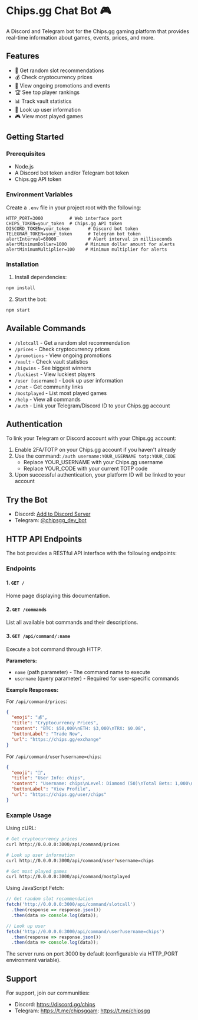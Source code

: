 
# Chips.gg Chat Bot 🎮

A Discord and Telegram bot for the Chips.gg gaming platform that provides real-time information about games, events, prices, and more.

## Features

- 🎲 Get random slot recommendations
- 💰 Check cryptocurrency prices
- 🎉 View ongoing promotions and events
- 🏆 See top player rankings
- 📊 Track vault statistics
- 👥 Look up user information
- 🎮 View most played games

## Getting Started

### Prerequisites
- Node.js
- A Discord bot token and/or Telegram bot token
- Chips.gg API token

### Environment Variables
Create a `.env` file in your project root with the following:

```env
HTTP_PORT=3000          # Web interface port
CHIPS_TOKEN=your_token  # Chips.gg API token
DISCORD_TOKEN=your_token       # Discord bot token
TELEGRAM_TOKEN=your_token      # Telegram bot token
alertInterval=60000            # Alert interval in milliseconds
alertMinimumDollar=1000       # Minimum dollar amount for alerts
alertMinimumMultiplier=100    # Minimum multiplier for alerts
```

### Installation

1. Install dependencies:
```bash
npm install
```

2. Start the bot:
```bash
npm start
```

## Available Commands

- `/slotcall` - Get a random slot recommendation
- `/prices` - Check cryptocurrency prices
- `/promotions` - View ongoing promotions
- `/vault` - Check vault statistics
- `/bigwins` - See biggest winners
- `/luckiest` - View luckiest players
- `/user [username]` - Look up user information
- `/chat` - Get community links
- `/mostplayed` - List most played games
- `/help` - View all commands
- `/auth` - Link your Telegram/Discord ID to your Chips.gg account

## Authentication

To link your Telegram or Discord account with your Chips.gg account:

1. Enable 2FA/TOTP on your Chips.gg account if you haven't already
2. Use the command: `/auth username:YOUR_USERNAME totp:YOUR_CODE`
   - Replace YOUR_USERNAME with your Chips.gg username
   - Replace YOUR_CODE with your current TOTP code
3. Upon successful authentication, your platform ID will be linked to your account

## Try the Bot

- Discord: [Add to Discord Server](https://discord.com/oauth2/authorize?client_id=901908108136308757&permissions=0&scope=bot%20applications.commands)
- Telegram: [@chipsgg_dev_bot](http://t.me/chipsgg_dev_bot)

## HTTP API Endpoints

The bot provides a RESTful API interface with the following endpoints:

### Endpoints

#### 1. `GET /`
Home page displaying this documentation.

#### 2. `GET /commands` 
List all available bot commands and their descriptions.

#### 3. `GET /api/command/:name`
Execute a bot command through HTTP.

**Parameters:**
- `name` (path parameter) - The command name to execute
- `username` (query parameter) - Required for user-specific commands

**Example Responses:**

For `/api/command/prices`:
```json
{
  "emoji": "💰",
  "title": "Cryptocurrency Prices",
  "content": "BTC: $50,000\nETH: $3,000\nTRX: $0.08",
  "buttonLabel": "Trade Now",
  "url": "https://chips.gg/exchange"
}
```

For `/api/command/user?username=chips`:
```json
{
  "emoji": "👤",
  "title": "User Info: chips",
  "content": "Username: chips\nLevel: Diamond (50)\nTotal Bets: 1,000\nTotal Wins: 500",
  "buttonLabel": "View Profile",
  "url": "https://chips.gg/user/chips"
}
```

### Example Usage

Using cURL:
```bash
# Get cryptocurrency prices
curl http://0.0.0.0:3000/api/command/prices

# Look up user information
curl http://0.0.0.0:3000/api/command/user?username=chips

# Get most played games
curl http://0.0.0.0:3000/api/command/mostplayed
```

Using JavaScript Fetch:
```javascript
// Get random slot recommendation
fetch('http://0.0.0.0:3000/api/command/slotcall')
  .then(response => response.json())
  .then(data => console.log(data));

// Look up user
fetch('http://0.0.0.0:3000/api/command/user?username=chips')
  .then(response => response.json())
  .then(data => console.log(data));
```

The server runs on port 3000 by default (configurable via HTTP_PORT environment variable).

## Support

For support, join our communities:
- Discord: https://discord.gg/chips
- Telegram: https://t.me/chipsggam: https://t.me/chipsgg
